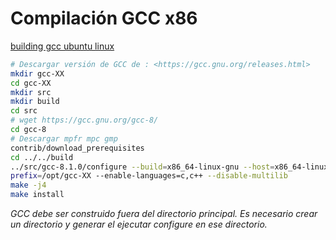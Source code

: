 # Compilación GCC x86

[building gcc ubuntu linux](https://solarianprogrammer.com/2016/10/07/building-gcc-ubuntu-linux/)

```bash
# Descargar versión de GCC de : <https://gcc.gnu.org/releases.html>
mkdir gcc-XX
cd gcc-XX
mkdir src
mkdir build
cd src
# wget https://gcc.gnu.org/gcc-8/
cd gcc-8
# Descargar mpfr mpc gmp
contrib/download_prerequisites
cd ../../build
../src/gcc-8.1.0/configure --build=x86_64-linux-gnu --host=x86_64-linux-gnu --target=x86_64-linux-gnu 
prefix=/opt/gcc-XX --enable-languages=c,c++ --disable-multilib
make -j4
make install
```

*GCC debe ser construido fuera del directorio principal. Es necesario crear un directorio y generar el ejecutar configure en ese directorio.*
